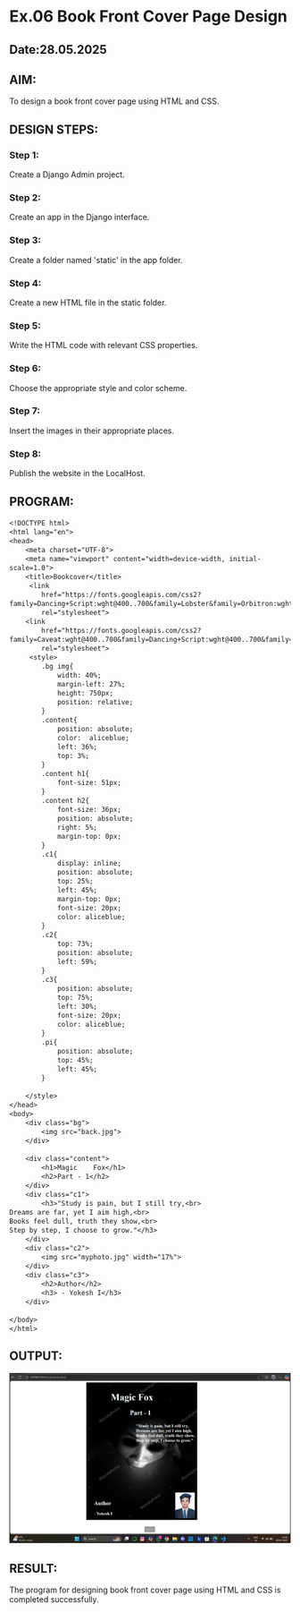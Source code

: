 # Ex.06 Book Front Cover Page Design
## Date:28.05.2025

## AIM:
To design a book front cover page using HTML and CSS.

## DESIGN STEPS:

### Step 1:
Create a Django Admin project.

### Step 2:
Create an app in the Django interface.

### Step 3:
Create a folder named 'static' in the app folder.

### Step 4:
Create a new HTML file in the static folder.

### Step 5:
Write the HTML code with relevant CSS properties.

### Step 6:
Choose the appropriate style and color scheme.

### Step 7:
Insert the images in their appropriate places.

### Step 8:
Publish the website in the LocalHost.

## PROGRAM:

```
<!DOCTYPE html>
<html lang="en">
<head>
    <meta charset="UTF-8">
    <meta name="viewport" content="width=device-width, initial-scale=1.0">
    <title>Bookcover</title>
     <link
        href="https://fonts.googleapis.com/css2?family=Dancing+Script:wght@400..700&family=Lobster&family=Orbitron:wght@400..900&family=Permanent+Marker&family=Sour+Gummy:ital,wght@0,100..900;1,100..900&display=swap"
        rel="stylesheet">
    <link
        href="https://fonts.googleapis.com/css2?family=Caveat:wght@400..700&family=Dancing+Script:wght@400..700&family=Lobster&family=Orbitron:wght@400..900&family=Permanent+Marker&family=Sour+Gummy:ital,wght@0,100..900;1,100..900&display=swap"
        rel="stylesheet">
     <style>
        .bg img{
            width: 40%;
            margin-left: 27%;
            height: 750px;
            position: relative;
        }
        .content{
            position: absolute;
            color:  aliceblue;
            left: 36%;
            top: 3%;
        }
        .content h1{
            font-size: 51px;
        }
        .content h2{
            font-size: 36px;
            position: absolute;
            right: 5%;
            margin-top: 0px;
        }
        .c1{
            display: inline;
            position: absolute;
            top: 25%;
            left: 45%;
            margin-top: 0px;
            font-size: 20px;
            color: aliceblue;
        }
        .c2{
            top: 73%;
            position: absolute;
            left: 59%;
        }
        .c3{
            position: absolute;
            top: 75%;
            left: 30%;
            font-size: 20px;
            color: aliceblue;
        }
        .pi{
            position: absolute;
            top: 45%;
            left: 45%;
        }
        
    </style>
</head>
<body>
    <div class="bg">
        <img src="back.jpg"> 
    </div>

    <div class="content">
        <h1>Magic    Fox</h1>
        <h2>Part - 1</h2>
    </div>
    <div class="c1">
        <h3>"Study is pain, but I still try,<br>
Dreams are far, yet I aim high,<br>
Books feel dull, truth they show,<br>
Step by step, I choose to grow."</h3>
    </div>
    <div class="c2">
        <img src="myphoto.jpg" width="17%">
    </div>
    <div class="c3">
        <h2>Author</h2>
        <h3> - Yokesh I</h3>
    </div>
    
</body>
</html>
```

## OUTPUT:

![alt text](<Screenshot 2025-05-28 235624.png>)

## RESULT:
The program for designing book front cover page using HTML and CSS is completed successfully.
